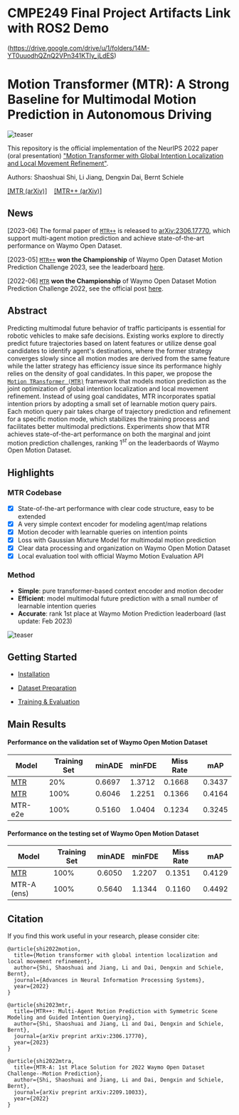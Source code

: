 # CMPE249 Final Project Artifacts Link with ROS2 Demo
(https://drive.google.com/drive/u/1/folders/14M-YT0uuodhQZnQ2VPn341KTly_jLdES)

# Motion Transformer (MTR): A Strong Baseline for Multimodal Motion Prediction in Autonomous Driving


![teaser](docs/mtr_demo.png)


This repository is the official implementation of the NeurIPS 2022 paper (oral presentation) ["Motion Transformer with Global Intention Localization and Local Movement Refinement"](https://arxiv.org/abs/2209.13508). 

Authors: Shaoshuai Shi, Li Jiang, Dengxin Dai, Bernt Schiele

[[MTR (arXiv)]](https://arxiv.org/abs/2209.13508) &nbsp;&nbsp;  [[MTR++ (arXiv)]](https://arxiv.org/abs/2306.17770) 

## News
[2023-06] The formal paper of [`MTR++`](https://arxiv.org/abs/2306.17770) is released to [arXiv:2306.17770](https://arxiv.org/abs/2306.17770), which support multi-agent motion prediction and achieve state-of-the-art performance on Waymo Open Dataset.

[2023-05] [`MTR++`](https://arxiv.org/abs/2306.17770) **won the Championship** of Waymo Open Dataset Motion Prediction Challenge 2023, see the leaderboard [here](https://waymo.com/open/challenges/2023/motion-prediction/).

[2022-06] [`MTR`](https://arxiv.org/abs/2209.10033) **won the Championship** of Waymo Open Dataset Motion Prediction Challenge 2022, see the official post [here](https://waymo.com/open/challenges/). 



## Abstract
Predicting multimodal future behavior of traffic participants is essential for robotic vehicles to make safe decisions. Existing works explore to directly predict future trajectories based on latent features or utilize dense goal candidates to identify agent's destinations, where the former strategy converges slowly since all motion modes are derived from the same feature while the latter strategy has efficiency issue since its performance highly relies on the density of goal candidates. In this paper, we propose the [`Motion TRansformer (MTR)`](https://arxiv.org/abs/2209.13508) framework that models motion prediction as the joint optimization of global intention localization and local movement refinement. Instead of using goal candidates, MTR incorporates spatial intention priors by adopting a small set of learnable motion query pairs. Each motion query pair takes charge of trajectory prediction and refinement for a specific motion mode, which stabilizes the training process and facilitates better multimodal predictions. Experiments show that MTR achieves state-of-the-art performance on both the marginal and joint motion prediction challenges, ranking $1^{st}$ on the leaderbaords of Waymo Open Motion Dataset.


## Highlights

### MTR Codebase

- [x] State-of-the-art performance with clear code structure, easy to be extended
- [x] A very simple context encoder for modeling agent/map relations
- [x] Motion decoder with learnable queries on intention points
- [x] Loss with Gaussian Mixture Model for multimodal motion prediction
- [x] Clear data processing and organization on Waymo Open Motion Dataset
- [x] Local evaluation tool with official Waymo Motion Evaluation API

### Method 
* **Simple**: pure transformer-based context encoder and motion decoder
* **Efficient**: model multimodal future prediction with a small number of learnable intention queries
* **Accurate**: rank 1st place at Waymo Motion Prediction leaderboard (last update: Feb 2023)

![teaser](docs/framework_mtr.png)



## Getting Started

- [Installation](docs/INSTALL.md)

- [Dataset Preparation](docs/DATASET_PREPARATION.md)

- [Training & Evaluation](docs/TRAIN_EVAL.md)


## Main Results

#### Performance on the validation set of Waymo Open Motion Dataset
|  Model  |  Training Set | minADE | minFDE | Miss Rate | mAP |
|---------|----------------|--------|--------|--------|--------|
|[MTR](tools/cfgs/waymo/mtr+20_percent_data.yaml)      | 20%            | 0.6697 | 1.3712 | 0.1668 | 0.3437 |
|[MTR](tools/cfgs/waymo/mtr+100_percent_data.yaml)      | 100%           | 0.6046 | 1.2251 | 0.1366 | 0.4164 |
|MTR-e2e  | 100%           | 0.5160 | 1.0404 | 0.1234 | 0.3245 |


#### Performance on the testing set of Waymo Open Motion Dataset
|  Model  |  Training Set | minADE | minFDE | Miss Rate | mAP |
|---------|----------------|--------|--------|--------|--------|
|[MTR](tools/cfgs/waymo/mtr+100_percent_data.yaml)      | 100%          | 0.6050 | 1.2207 | 0.1351 | 0.4129 |
|MTR-A (ens) | 100%           | 0.5640 | 1.1344 | 0.1160 | 0.4492 |




## Citation
If you find this work useful in your research, please consider cite:
```
@article{shi2022motion,
  title={Motion transformer with global intention localization and local movement refinement},
  author={Shi, Shaoshuai and Jiang, Li and Dai, Dengxin and Schiele, Bernt},
  journal={Advances in Neural Information Processing Systems},
  year={2022}
}

@article{shi2023mtr,
  title={MTR++: Multi-Agent Motion Prediction with Symmetric Scene Modeling and Guided Intention Querying},
  author={Shi, Shaoshuai and Jiang, Li and Dai, Dengxin and Schiele, Bernt},
  journal={arXiv preprint arXiv:2306.17770},
  year={2023}
}

@article{shi2022mtra,
  title={MTR-A: 1st Place Solution for 2022 Waymo Open Dataset Challenge--Motion Prediction},
  author={Shi, Shaoshuai and Jiang, Li and Dai, Dengxin and Schiele, Bernt},
  journal={arXiv preprint arXiv:2209.10033},
  year={2022}
}
```
